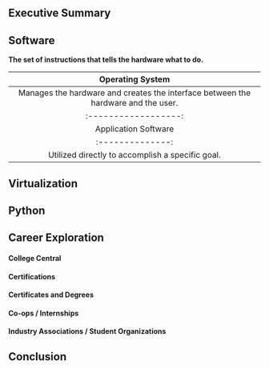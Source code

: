 ## Executive Summary
## Software

**The set of instructions that tells the hardware what to do.**

|Operating System|
|:--------------:|
|Manages the hardware and creates the interface between the hardware and the user.|
|:------------------:|
|Application Software|
|:--------------:|
|Utilized directly to accomplish a specific goal.|


## Virtualization
## Python
## Career Exploration
#### College Central
#### Certifications
#### Certificates and Degrees
#### Co-ops / Internships
#### Industry Associations / Student Organizations
## Conclusion
